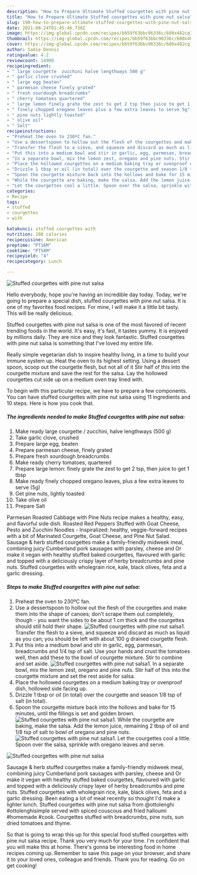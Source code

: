 ```yaml
---
description: "How to Prepare Ultimate Stuffed courgettes with pine nut salsa"
title: "How to Prepare Ultimate Stuffed courgettes with pine nut salsa"
slug: 190-how-to-prepare-ultimate-stuffed-courgettes-with-pine-nut-salsa
date: 2021-08-24T01:45:46.738Z
image: https://img-global.cpcdn.com/recipes/bb59f63bbc96336c/680x482cq70/stuffed-courgettes-with-pine-nut-salsa-recipe-main-photo.jpg
thumbnail: https://img-global.cpcdn.com/recipes/bb59f63bbc96336c/680x482cq70/stuffed-courgettes-with-pine-nut-salsa-recipe-main-photo.jpg
cover: https://img-global.cpcdn.com/recipes/bb59f63bbc96336c/680x482cq70/stuffed-courgettes-with-pine-nut-salsa-recipe-main-photo.jpg
author: Sadie Dennis
ratingvalue: 4.2
reviewcount: 14900
recipeingredient:
- " large courgette  zucchini halve lengthways 500 g"
- " garlic clove crushed"
- " large egg beaten"
- " parmesan cheese finely grated"
- " fresh sourdough breadcrumbs"
- " cherry tomatoes quartered"
- " large lemon finely grate the zest to get 2 tsp then juice to get 1 tbsp"
- " finely chopped oregano leaves plus a few extra leaves to serve 5g"
- " pine nuts lightly toasted"
- " olive oil"
- " Salt"
recipeinstructions:
- "Preheat the oven to 230ºC fan."
- "Use a dessertspoon to hollow out the flesh of the courgettes and make them into the shape of canoes; don’t scrape them out completely, though - you want the sides to be about 1 cm thick and the courgettes should still hold their shape."
- "Transfer the flesh to a sieve, and squeeze and discard as much as liquid as you can; you should be left with about 100 g drained courgette flesh."
- "Put this into a medium bowl and stir in garlic, egg, parmesan, breadcrumbs and 1/4 tsp of salt. Use your hands and crust the tomatoes well, then add these to the bowl of courgette mixture. Stir to combine and set aside."
- "In a separate bowl, mix the lemon zest, oregano and pine nuts. Stir half of this into the courgette mixture and set the rest aside for salsa."
- "Place the hollowed courgettes on a medium baking tray or ovenproof dish, hollowed side facing up."
- "Drizzle 1 tbsp or oil (in total) over the courgette and season 1/8 tsp of salt (in total)."
- "Spoon the courgette mixture back into the hollows and bake for 15 minutes, until the fillings is set and golden brown."
- "While the courgette are baking, make the salsa. Add the lemon juice, remaining 2 tbsp of oil and 1/8 tsp of salt to bowl of oregano and pine nuts."
- "Let the courgettes cool a little. Spoon over the salsa, sprinkle with oregano leaves and serve."
categories:
- Recipe
tags:
- stuffed
- courgettes
- with

katakunci: stuffed courgettes with 
nutrition: 280 calories
recipecuisine: American
preptime: "PT16M"
cooktime: "PT58M"
recipeyield: "4"
recipecategory: Lunch

---
```



![Stuffed courgettes with pine nut salsa](https://img-global.cpcdn.com/recipes/bb59f63bbc96336c/680x482cq70/stuffed-courgettes-with-pine-nut-salsa-recipe-main-photo.jpg)

Hello everybody, hope you're having an incredible day today. Today, we're going to prepare a special dish, stuffed courgettes with pine nut salsa. It is one of my favorites food recipes. For mine, I will make it a little bit tasty. This will be really delicious.

Stuffed courgettes with pine nut salsa is one of the most favored of recent trending foods in the world. It's easy, it's fast, it tastes yummy. It is enjoyed by millions daily. They are nice and they look fantastic. Stuffed courgettes with pine nut salsa is something that I've loved my entire life.

Really simple vegetarian dish to inspire healthy living, in a time to build your immune system up. Heat the oven to its highest setting. Using a dessert spoon, scoop out the courgette flesh, but not all of it Stir half of this into the courgette mixture and save the rest for the salsa. Lay the hollowed courgettes cut side up on a medium oven tray lined with.


To begin with this particular recipe, we have to prepare a few components. You can have stuffed courgettes with pine nut salsa using 11 ingredients and 10 steps. Here is how you cook that.

<!--inarticleads1-->

##### The ingredients needed to make Stuffed courgettes with pine nut salsa:

1. Make ready  large courgette / zucchini, halve lengthways (500 g)
1. Take  garlic clove, crushed
1. Prepare  large egg, beaten
1. Prepare  parmesan cheese, finely grated
1. Prepare  fresh sourdough breadcrumbs
1. Make ready  cherry tomatoes, quartered
1. Prepare  large lemon: finely grate the zest to get 2 tsp, then juice to get 1 tbsp
1. Make ready  finely chopped oregano leaves, plus a few extra leaves to serve (5g)
1. Get  pine nuts, lightly toasted
1. Take  olive oil
1. Prepare  Salt


Parmesan Roasted Cabbage with Pine Nuts recipe makes a healthy, easy, and flavorful side dish. Roasted Red Peppers Stuffed with Goat Cheese, Pesto and Zucchini Noodles - Inspiralized: healthy, veggie-forward recipes with a bit of Marinated Courgette, Goat Cheese, and Pine Nut Salad. Sausage &amp; herb stuffed courgettes make a family-friendly midweek meal, combining juicy Cumberland pork sausages with parsley, cheese and Or make it vegan with healthy stuffed baked courgettes, flavoured with garlic and topped with a deliciously crispy layer of herby breadcrumbs and pine nuts. Stuffed courgettes with wholegrain rice, kale, black olives, feta and a garlic dressing. 

<!--inarticleads2-->

##### Steps to make Stuffed courgettes with pine nut salsa:

1. Preheat the oven to 230ºC fan.
1. Use a dessertspoon to hollow out the flesh of the courgettes and make them into the shape of canoes; don’t scrape them out completely, though - you want the sides to be about 1 cm thick and the courgettes should still hold their shape.
<img src="//assets-global.cpcdn.com/assets/icons/button_play-2c75c40dde080a61004c1f40b05d8f140eaff45d7e9e6481dc71c63d2e7c4909.png" alt="Stuffed courgettes with pine nut salsa">1. Transfer the flesh to a sieve, and squeeze and discard as much as liquid as you can; you should be left with about 100 g drained courgette flesh.
1. Put this into a medium bowl and stir in garlic, egg, parmesan, breadcrumbs and 1/4 tsp of salt. Use your hands and crust the tomatoes well, then add these to the bowl of courgette mixture. Stir to combine and set aside.
<img src="//assets-global.cpcdn.com/assets/icons/button_play-2c75c40dde080a61004c1f40b05d8f140eaff45d7e9e6481dc71c63d2e7c4909.png" alt="Stuffed courgettes with pine nut salsa">1. In a separate bowl, mix the lemon zest, oregano and pine nuts. Stir half of this into the courgette mixture and set the rest aside for salsa.
1. Place the hollowed courgettes on a medium baking tray or ovenproof dish, hollowed side facing up.
1. Drizzle 1 tbsp or oil (in total) over the courgette and season 1/8 tsp of salt (in total).
1. Spoon the courgette mixture back into the hollows and bake for 15 minutes, until the fillings is set and golden brown.
<img src="//assets-global.cpcdn.com/assets/icons/button_play-2c75c40dde080a61004c1f40b05d8f140eaff45d7e9e6481dc71c63d2e7c4909.png" alt="Stuffed courgettes with pine nut salsa">1. While the courgette are baking, make the salsa. Add the lemon juice, remaining 2 tbsp of oil and 1/8 tsp of salt to bowl of oregano and pine nuts.
<img src="//assets-global.cpcdn.com/assets/icons/button_play-2c75c40dde080a61004c1f40b05d8f140eaff45d7e9e6481dc71c63d2e7c4909.png" alt="Stuffed courgettes with pine nut salsa">1. Let the courgettes cool a little. Spoon over the salsa, sprinkle with oregano leaves and serve.
<img src="//assets-global.cpcdn.com/assets/icons/button_play-2c75c40dde080a61004c1f40b05d8f140eaff45d7e9e6481dc71c63d2e7c4909.png" alt="Stuffed courgettes with pine nut salsa">

Sausage &amp; herb stuffed courgettes make a family-friendly midweek meal, combining juicy Cumberland pork sausages with parsley, cheese and Or make it vegan with healthy stuffed baked courgettes, flavoured with garlic and topped with a deliciously crispy layer of herby breadcrumbs and pine nuts. Stuffed courgettes with wholegrain rice, kale, black olives, feta and a garlic dressing. Been eating a lot of meat recently so thought I&#39;d make a lighter lunch. Stuffed courgettes with pine nut salsa from @ottolenghi #ottolenghisimple served with spiced couscous and fried halloumi #homemade #cook. Courgettes stuffed with breadcrumbs, pine nuts, sun dried tomatoes and thyme. 

So that is going to wrap this up for this special food stuffed courgettes with pine nut salsa recipe. Thank you very much for your time. I'm confident that you will make this at home. There's gonna be interesting food in home recipes coming up. Remember to save this page on your browser, and share it to your loved ones, colleague and friends. Thank you for reading. Go on get cooking!
